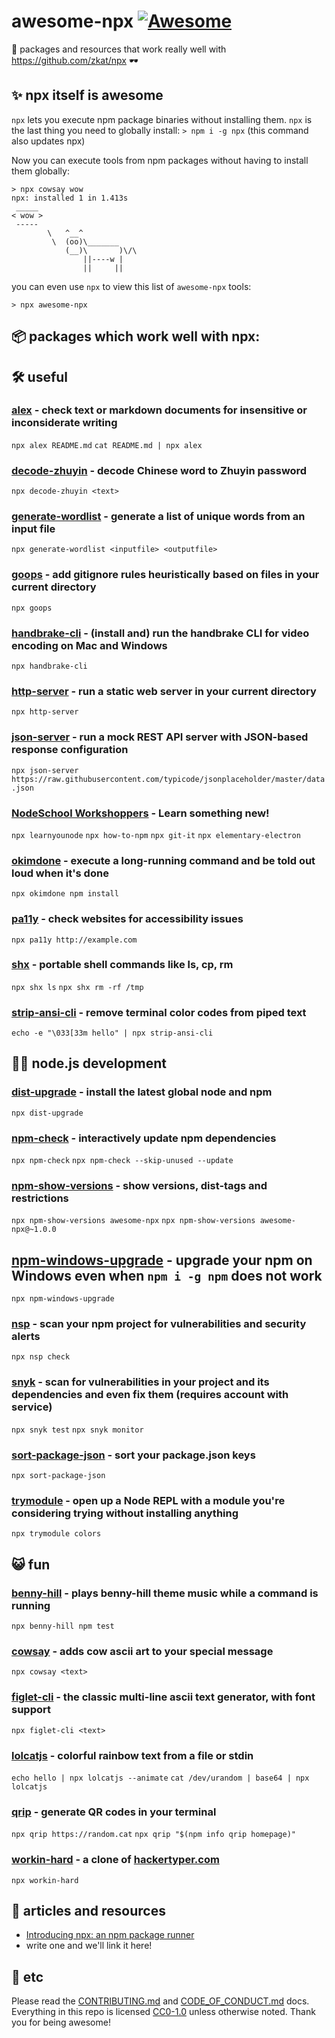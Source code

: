 # awesome-npx [![Awesome](https://cdn.rawgit.com/sindresorhus/awesome/d7305f38d29fed78fa85652e3a63e154dd8e8829/media/badge.svg)](https://github.com/sindresorhus/awesome)

🌟 packages and resources that work really well with https://github.com/zkat/npx 🕶

## ✨ npx itself is awesome
`npx` lets you execute npm package binaries without installing them. `npx` is the last thing you need to globally install:
`> npm i -g npx` (this command also updates npx)

Now you can execute tools from npm packages without having to install them globally:

```
> npx cowsay wow
npx: installed 1 in 1.413s
 _____
< wow >
 -----
        \   ^__^
         \  (oo)\_______
            (__)\       )\/\
                ||----w |
                ||     ||
```

you can even use `npx` to view this list of `awesome-npx` tools:
```
> npx awesome-npx
```


## 📦 packages which work well with npx:

## 🛠 useful

### [alex](https://github.com/wooorm/alex) - check text or markdown documents for insensitive or inconsiderate writing
`npx alex README.md`
`cat README.md | npx alex`

### [decode-zhuyin](https://github.com/tpai/decode-zhuyin) - decode Chinese word to Zhuyin password
`npx decode-zhuyin <text>`

### [generate-wordlist](https://github.com/zacanger/generate-wordlist) - generate a list of unique words from an input file
`npx generate-wordlist <inputfile> <outputfile>`

### [goops](https://github.com/captainsafia/goops) - add gitignore rules heuristically based on files in your current directory
`npx goops`

### [handbrake-cli](https://github.com/iarna/handbrake-cli) - (install and) run the handbrake CLI for video encoding on Mac and Windows
`npx handbrake-cli`

### [http-server](https://github.com/indexzero/http-server) - run a static web server in your current directory
`npx http-server`

### [json-server](https://github.com/typicode/json-server) - run a mock REST API server with JSON-based response configuration
`npx json-server https://raw.githubusercontent.com/typicode/jsonplaceholder/master/data.json`

### [NodeSchool Workshoppers](https://nodeschool.io/#workshoppers) - Learn something new!
`npx learnyounode`
`npx how-to-npm`
`npx git-it`
`npx elementary-electron`

### [okimdone](https://github.com/zkat/okimdone) - execute a long-running command and be told out loud when it's done
`npx okimdone npm install`

### [pa11y](https://github.com/pa11y/pa11y) - check websites for accessibility issues
`npx pa11y http://example.com`

### [shx](https://github.com/shelljs/shx) - portable shell commands like ls, cp, rm
`npx shx ls`
`npx shx rm -rf /tmp`

### [strip-ansi-cli](https://github.com/chalk/strip-ansi-cli) - remove terminal color codes from piped text
`echo -e "\033[33m hello" | npx strip-ansi-cli`


## 🐢🚀 node.js development

### [dist-upgrade](https://github.com/zacanger/dist-upgrade) - install the latest global node and npm
`npx dist-upgrade`

### [npm-check](https://github.com/dylang/npm-check) - interactively update npm dependencies
`npx npm-check`
`npx npm-check --skip-unused --update`
### [npm-show-versions](https://github.com/iarna/npm-show-versions) - show versions, dist-tags and restrictions
`npx npm-show-versions awesome-npx`
`npx npm-show-versions awesome-npx@~1.0.0`

## [npm-windows-upgrade](https://www.npmjs.com/package/npm-windows-upgrade) - upgrade your npm on Windows even when `npm i -g npm` does not work
`npx npm-windows-upgrade`

### [nsp](https://github.com/nodesecurity/nsp) - scan your npm project for vulnerabilities and security alerts
`npx nsp check`

### [snyk](https://github.com/snyk/snyk) - scan for vulnerabilities in your project and its dependencies and even fix them (requires account with service)
`npx snyk test`
`npx snyk monitor`

### [sort-package-json](https://github.com/keithamus/sort-package-json) - sort your package.json keys
`npx sort-package-json`

### [trymodule](https://www.npmjs.com/package/trymodule) - open up a Node REPL with a module you're considering trying without installing anything
`npx trymodule colors`

## 😺 fun

### [benny-hill](https://npm.im/benny-hill) - plays benny-hill theme music while a command is running
`npx benny-hill npm test`

### [cowsay](https://github.com/piuccio/cowsay) - adds cow ascii art to your special message
`npx cowsay <text>`

### [figlet-cli](https://github.com/patorjk/figlet-cli) - the classic multi-line ascii text generator, with font support
`npx figlet-cli <text>`

### [lolcatjs](https://github.com/robertboloc/lolcatjs) - colorful rainbow text from a file or stdin
`echo hello | npx lolcatjs --animate` `cat /dev/urandom | base64 | npx lolcatjs`

### [qrip](https://github.com/watilde/qrip) - generate QR codes in your terminal
`npx qrip https://random.cat` `npx qrip "$(npm info qrip homepage)"`

### [workin-hard](https://github.com/jshemas/workinHard) - a clone of [hackertyper.com](http://hackertyper.com/)
`npx workin-hard`


## 📰 articles and resources
- [Introducing npx: an npm package runner](https://medium.com/@maybekatz/introducing-npx-an-npm-package-runner-55f7d4bd282b)
- write one and we'll link it here!


## 📇 etc
Please read the [CONTRIBUTING.md](https://github.com/js-n/awesome-npx/blob/master/CONTRIBUTING.md) and [CODE_OF_CONDUCT.md](https://github.com/js-n/awesome-npx/blob/master/CODE_OF_CONDUCT.md) docs. Everything in this repo is licensed [CC0-1.0](https://creativecommons.org/publicdomain/zero/1.0/) unless otherwise noted. Thank you for being awesome!
